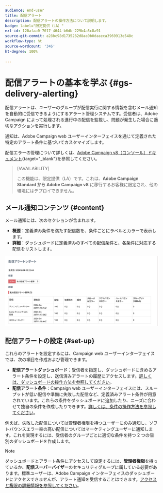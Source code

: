 ```yaml
---
audience: end-user
title: 配信アラート
description: 配信アラートの操作方法について説明します。
badge: label="限定提供（LA）"
exl-id: 120afaa0-7017-4644-b6db-229b4a5c8a91
source-git-commit: a28bc98d1735232d8aa0b0daaeca3969913e548c
workflow-type: ht
source-wordcount: '346'
ht-degree: 100%

---
```


# 配信アラートの基本を学ぶ {#gs-delivery-alerting}

配信アラートは、ユーザーのグループが配信実行に関する情報を含むメール通知を自動的に受信できるようにするアラート管理システムです。受信者は、Adobe Campaign によって処理される進行中の配信を監視し、問題が発生した場合に適切なアクションを実行します。

通知は、Adobe Campaign web ユーザーインターフェイスを通じて定義された特定のアラート条件に基づいてカスタマイズします。

配信エラーの管理について詳しくは、[Adobe Campaign v8（コンソール）ドキュメント](https://experienceleague.adobe.com/ja/docs/campaign/campaign-v8/send/failures/delivery-failures#send){target="_blank"}を参照してください。

>[!AVAILABILITY]
>
>この機能は、限定提供（LA）です。これは、**Adobe Campaign Standard から Adobe Campaign v8** に移行するお客様に限定され、他の環境にはデプロイできません。

## メール通知コンテンツ {#content}

メール通知には、次のセクションが含まれます。

* **概要**：定義済み条件を満たす配信数を、条件ごとにラベルとカラーで表示します。
* **詳細**：ダッシュボードに定義済みのすべての配信条件と、各条件に対応する配信をリストします。

![説明：このスクリーンショットは、「概要」セクションと「詳細」セクションを含む、メール通知レイアウトを示します。](assets/alerting-email.png)

## 配信アラートの設定 {#set-up}

これらのアラートを設定するには、Campaign web ユーザーインターフェイスでは、次の項目を作成および管理できます。

* **配信アラートダッシュボード**：受信者を指定し、ダッシュボードに含めるアラート条件を設定し、送信済みアラートの履歴にアクセスします。[詳しくは、ダッシュボードの操作方法を参照してください](../msg/delivery-alerting-dashboards.md)。
* **配信アラート条件**：Campaign web ユーザーインターフェイスには、スループットが低い配信や準備に失敗した配信など、定義済みアラート条件が用意されています。これらの条件をダッシュボードに追加したり、ニーズに合わせて独自の条件を作成したりできます。[詳しくは、条件の操作方法を参照してください](../msg/delivery-alerting-criteria.md)。

例えば、失敗した配信については管理者権限を持つユーザーにのみ通知し、ソフトバウンスエラー率の高い配信についてはマーケティングユーザーに通知します。これを実現するには、受信者のグループごとに適切な条件を持つ 2 つの個別のダッシュボードを作成します。

>[!NOTE]
>
>ダッシュボードとアラート条件にアクセスして設定するには、**管理者権限**&#x200B;を持っているか、**配信スーパーバイザー**&#x200B;のセキュリティグループに属している必要があります。標準ユーザーは、Adobe Campaign インターフェイスのダッシュボードにアクセスできませんが、アラート通知を受信することはできます。[アクセスと権限の詳細情報を参照してください](../get-started/permissions.md)。